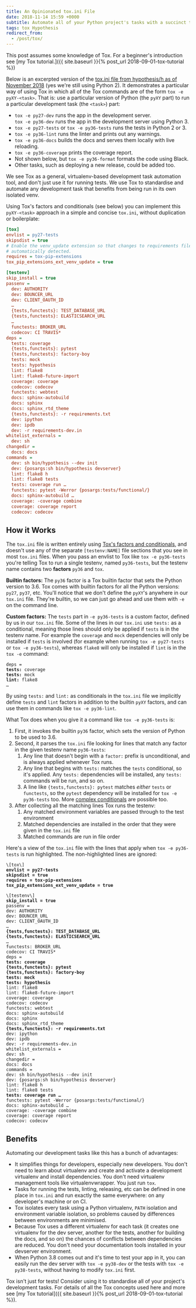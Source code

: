 ```yaml
---
title: An Opinionated tox.ini File
date: 2018-11-14 15:59 +0000
subtitle: Automate all of your Python project's tasks with a succinct tox.ini file.
tags: tox Hypothesis
redirect_from:
  - /post/tox/
---
```


This post assumes some knowledge of Tox. For a beginner's introduction see
[my Tox tutorial.]({{ site.baseurl }}{% post_url 2018-09-01-tox-tutorial %})

Below is an excerpted version of the [tox.ini file from hypothesis/h as of November
2018](https://github.com/hypothesis/h/blob/471cf3e620cb0ff1a6ec8ccca710727b1e20e0e6/tox.ini)
(yes we're still using Python 2). It demonstrates a particular way of using Tox
in which all of the Tox commands are of the form `tox -e pyXY-<task>`. That
is: use a particular version of Python (the `pyXY` part) to run a particular
development task (the `<task>`) part:

* `tox -e py27-dev` runs the app in the development server.  
  `tox -e py36-dev` runs the app in the development server using Python 3.
* `tox -e py27-tests` or `tox -e py36-tests` runs the tests in Python 2 or 3.
* `tox -e py36-lint` runs the linter and prints out any warnings.
* `tox -e py36-docs` builds the docs and serves them locally with live reloading.
* `tox -e py36-coverage` prints the coverage report.
* Not shown below, but `tox -e py36-format` formats the code using Black.
* Other tasks, such as deploying a new release, could be added too.

We see Tox as a general, virtualenv-based development task automation tool, and
don't just use it for running tests. We use Tox to standardise and automate any
development task that benefits from being run in its own isolated venv.

Using Tox's factors and conditionals (see below) you can implement this
`pyXY-<task>` approach in a simple and concise `tox.ini`, without duplication or
boilerplate:

```ini
[tox]
envlist = py27-tests
skipsdist = true
# Enable the venv_update extension so that changes to requirements files are
# automatically detected.
requires = tox-pip-extensions
tox_pip_extensions_ext_venv_update = true

[testenv]
skip_install = true
passenv =
  dev: AUTHORITY
  dev: BOUNCER_URL
  dev: CLIENT_OAUTH_ID
  …
  {tests,functests}: TEST_DATABASE_URL
  {tests,functests}: ELASTICSEARCH_URL
  …
  functests: BROKER_URL
  codecov: CI TRAVIS*
deps =
  tests: coverage
  {tests,functests}: pytest
  {tests,functests}: factory-boy
  tests: mock
  tests: hypothesis
  lint: flake8
  lint: flake8-future-import
  coverage: coverage
  codecov: codecov
  functests: webtest
  docs: sphinx-autobuild
  docs: sphinx
  docs: sphinx_rtd_theme
  {tests,functests}: -r requirements.txt
  dev: ipython
  dev: ipdb
  dev: -r requirements-dev.in
whitelist_externals =
  dev: sh
changedir =
  docs: docs
commands =
  dev: sh bin/hypothesis --dev init
  dev: {posargs:sh bin/hypothesis devserver}
  lint: flake8 h
  lint: flake8 tests
  tests: coverage run …
  functests: pytest -Werror {posargs:tests/functional/}
  docs: sphinx-autobuild …
  coverage: -coverage combine
  coverage: coverage report
  codecov: codecov
```

## How it Works

The `tox.ini` file is written entirely using [Tox's factors and conditionals](https://tox.readthedocs.io/en/latest/config.html#generating-environments-conditional-settings),
and doesn't use any of the separate `[testenv:NAME]` file sections that you
see in most `tox.ini` files. When you pass an envlist to Tox like `tox -e py36-tests` you're telling Tox to run a single testenv, named `py36-tests`, but
the testenv name contains two **factors** `py36` and `tox`.

**Builtin factors:** The `py36` factor is a Tox builtin factor that sets the
Python version to 3.6.  Tox comes with builtin factors for all the Python
versions: `py27`, `py37`, etc. You'll notice that we don't define the `pyXY`'s
anywhere in our `tox.ini` file. They're builtin, so we can just go ahead and
use them with `-e` on the command line.

**Custom factors:** The `tests` part in `-e py36-tests` is a custom factor,
defined by us in our `tox.ini` file. Some of the lines in our `tox.ini` use
`tests:` as a conditional, meaning those lines should only be applied if
`tests` is in the testenv name. For example the `coverage` and `mock`
dependencies will only be installed if `tests` is involved (for example when
running `tox -e py27-tests` or `tox -e py36-tests`), whereas `flake8` will only
be installed if `lint` is in the `tox -e` command:

<pre><code>deps =
<strong>tests:</strong> coverage
<strong>tests:</strong> mock
<strong>lint:</strong> flake8
…</code></pre>

By using `tests:` and `lint:` as conditionals in the `tox.ini` file we
implicitly define `tests` and `lint` factors in addition to the builtin `pyXY`
factors, and can use them in commands like `tox -e py36-lint`.

What Tox does when you give it a command like `tox -e py36-tests` is:

1. First, it invokes the builtin `py36` factor, which sets the version of
   Python to be used to 3.6.
2. Second, it parses the `tox.ini` file looking for lines that match any factor
   in the given testenv name `py36-tests`:
   1. Any line that doesn't begin with a `factor:` prefix is unconditional,
      and is always applied whenever Tox runs.
   2. Any line that begins with `tests:` matches the `tests` conditional, so
      it's applied. Any `tests:` dependencies will be installed, any `tests:`
      commands will be run, and so on.
   3. A line like `{tests,functests}: pytest` matches _either_ `tests` or
      `functests`, so the `pytest` dependency will be installed for `tox -e py36-tests` too. More [complex conditionals](https://tox.readthedocs.io/en/latest/config.html#complex-factor-conditions) are possible too.
3. After collecting all the matching lines Tox runs the testenv:
   1. Any matched environment variables are passed through to the test
      environment
   2. Matched dependencies are installed in the order that they were given in
      the `tox.ini` file
   3. Matched commands are run in file order

Here's a view of the `tox.ini` file with the lines that apply when `tox -e py36-tests` is run highlighted. The non-highlighted lines are ignored:

<pre><code>\[tox\]
<strong>envlist = py27-tests
skipsdist = true
requires = tox-pip-extensions
tox_pip_extensions_ext_venv_update = true</strong>

\[testenv\]
<strong>skip_install = true</strong>
passenv =
dev: AUTHORITY
dev: BOUNCER_URL
dev: CLIENT_OAUTH_ID
…
<strong>{tests,functests}: TEST_DATABASE_URL</strong>
<strong>{tests,functests}: ELASTICSEARCH_URL</strong>
…
functests: BROKER_URL
codecov: CI TRAVIS*
deps =
<strong>tests: coverage</strong>
<strong>{tests,functests}: pytest</strong>
<strong>{tests,functests}: factory-boy</strong>
<strong>tests: mock</strong>
<strong>tests: hypothesis</strong>
lint: flake8
lint: flake8-future-import
coverage: coverage
codecov: codecov
functests: webtest
docs: sphinx-autobuild
docs: sphinx
docs: sphinx_rtd_theme
<strong>{tests,functests}: -r requirements.txt</strong>
dev: ipython
dev: ipdb
dev: -r requirements-dev.in
whitelist_externals =
dev: sh
changedir =
docs: docs
commands =
dev: sh bin/hypothesis --dev init
dev: {posargs:sh bin/hypothesis devserver}
lint: flake8 h
lint: flake8 tests
<strong>tests: coverage run …</strong>
functests: pytest -Werror {posargs:tests/functional/}
docs: sphinx-autobuild …
coverage: -coverage combine
coverage: coverage report
codecov: codecov</code></pre>

## Benefits

Automating our development tasks like this has a bunch of advantages:

* It simplifies things for developers, especially new developers.
  You don't need to learn about virtualenv and create and activate a
  development virtualenv and install dependencies. You don't need virtualenv
  management tools like virtualenvwrapper. You just run `tox`.
* Tasks for running the tests, linting, releasing, etc can be defined in one
  place in `tox.ini` and run exactly the same everywhere: on any developer's
  machine or on CI.
* Tox isolates every task using a Python virtualenv, `PATH` isolation and
  environment variable isolation, so problems caused by differences between
  environments are minimised.
* Because Tox uses a different virtualenv for each task (it creates one
  virtualenv for the dev server, another for the tests, another for building
  the docs, and so on) the chances of conflicts between dependencies are
  reduced. You don't need your documentation tools installed in your devserver
  environment.
* When Python 3.8 comes out and it's time to test your app in it, you can
  easily run the dev server with `tox -e py38-dev` or the tests with `tox -e py38-tests`, without having to modify `tox.ini` first.

Tox isn't just for tests! Consider using it to standardise all of your
project's development tasks. For details of all the
Tox concepts used here and more see
[my Tox tutorial]({{ site.baseurl }}{% post_url 2018-09-01-tox-tutorial %}).
